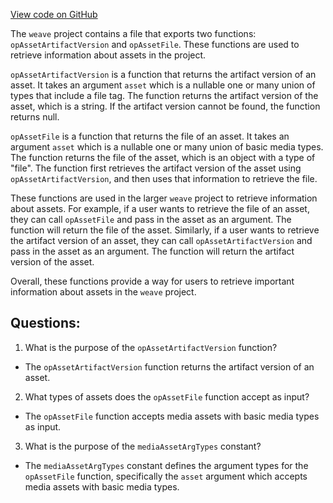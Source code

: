 [View code on GitHub](https://github.com/wandb/weave/weave-js/src/core/ops/domain/asset.ts)

The `weave` project contains a file that exports two functions: `opAssetArtifactVersion` and `opAssetFile`. These functions are used to retrieve information about assets in the project. 

`opAssetArtifactVersion` is a function that returns the artifact version of an asset. It takes an argument `asset` which is a nullable one or many union of types that include a file tag. The function returns the artifact version of the asset, which is a string. If the artifact version cannot be found, the function returns null. 

`opAssetFile` is a function that returns the file of an asset. It takes an argument `asset` which is a nullable one or many union of basic media types. The function returns the file of the asset, which is an object with a type of "file". The function first retrieves the artifact version of the asset using `opAssetArtifactVersion`, and then uses that information to retrieve the file. 

These functions are used in the larger `weave` project to retrieve information about assets. For example, if a user wants to retrieve the file of an asset, they can call `opAssetFile` and pass in the asset as an argument. The function will return the file of the asset. Similarly, if a user wants to retrieve the artifact version of an asset, they can call `opAssetArtifactVersion` and pass in the asset as an argument. The function will return the artifact version of the asset. 

Overall, these functions provide a way for users to retrieve important information about assets in the `weave` project.
## Questions: 
 1. What is the purpose of the `opAssetArtifactVersion` function?
- The `opAssetArtifactVersion` function returns the artifact version of an asset.
2. What types of assets does the `opAssetFile` function accept as input?
- The `opAssetFile` function accepts media assets with basic media types as input.
3. What is the purpose of the `mediaAssetArgTypes` constant?
- The `mediaAssetArgTypes` constant defines the argument types for the `opAssetFile` function, specifically the `asset` argument which accepts media assets with basic media types.